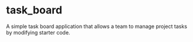 # task_board
A simple task board application that allows a team to manage project tasks by modifying starter code.

